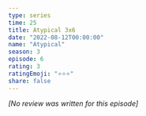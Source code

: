 ```yaml
---
type: series
time: 25
title: Atypical 3x6
date: "2022-08-12T00:00:00"
name: "Atypical"
season: 3
episode: 6
rating: 3
ratingEmoji: "⭐️⭐️⭐️"
share: false
---
```


*[No review was written for this episode]*